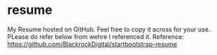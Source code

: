 # resume
My Resume hosted on GitHub.
Feel free to copy it across for your use.
PLease do refer below from wehre I referenced it.
Reference: https://github.com/BlackrockDigital/startbootstrap-resume
